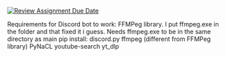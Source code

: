 [![Review Assignment Due Date](https://classroom.github.com/assets/deadline-readme-button-24ddc0f5d75046c5622901739e7c5dd533143b0c8e959d652212380cedb1ea36.svg)](https://classroom.github.com/a/3e23_jye)


Requirements for Discord bot to work: 
FFMPeg library. I put ffmpeg.exe in the folder and that fixed it i guess. Needs ffmpeg.exe to be in the same directory as main
pip install:
discord.py
ffmpeg (different from FFMPeg library)
PyNaCL
youtube-search
yt_dlp